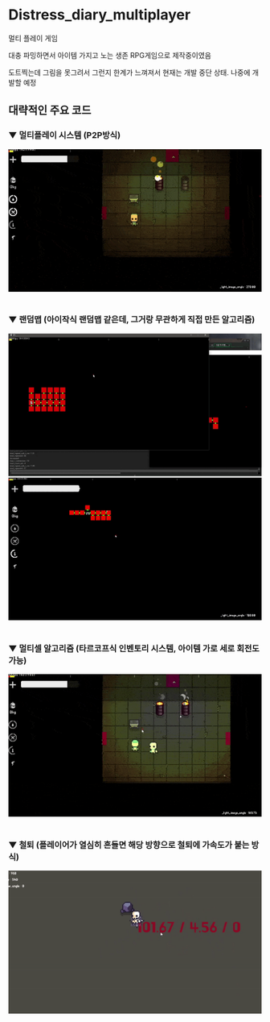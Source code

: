 # Distress_diary_multiplayer

멀티 플레이 게임

대충 파밍하면서 아이템 가지고 노는 생존 RPG게임으로 제작중이였음


도트찍는데 그림을 못그려서 그런지 한계가 느껴져서 현재는 개발 중단 상태. 
나중에 개발할 예정



## 대략적인 주요 코드


### ▼ 멀티플레이 시스템 (P2P방식)

![preview_1](preview1.gif)

#

### ▼ 랜덤맵 (아이작식 랜덤맵 같은데, 그거랑 무관하게 직접 만든 알고리즘)

![preview_2_1](preview2_1.gif)
![preview_2_2](preview2_2.gif)

#

### ▼ 멀티셀 알고리즘 (타르코프식 인벤토리 시스템, 아이템 가로 세로 회전도 가능)

![preview_3](preview3.gif)

#

### ▼ 철퇴 (플레이어가 열심히 흔들면 해당 방향으로 철퇴에 가속도가 붙는 방식)

![preview_4](preview4.gif)

#

